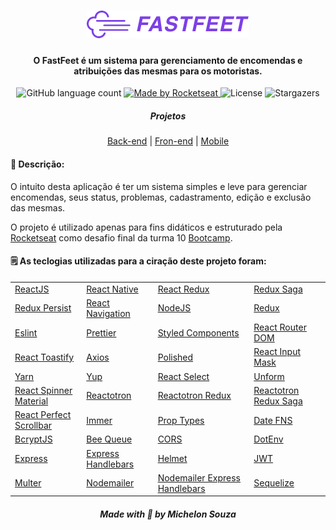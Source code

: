 <h1 align="center">
  <img src="/.github/logo.png" alt="FastFeet" />
</h1>

<h4 align="center">
  O FastFeet é um sistema para gerenciamento de encomendas e atribuições das mesmas para os motoristas.
</h4>

<p align="center">
  <img alt="GitHub language count" src="https://img.shields.io/github/languages/count/michelonsouza/bootcamp-10-desafio-final?color=%237d40e7">

  <a href="https://github.com/michelonsouza">
    <img alt="Made by Rocketseat" src="https://img.shields.io/badge/made%20by-Michelon Souza-%237d40e7">
  </a>

  <img alt="License" src="https://img.shields.io/badge/license-MIT-%237d40e7">

  <img alt="Stargazers" src="https://img.shields.io/github/stars/michelonsouza/bootcamp-10-desafio-final?style=social">
</p>

<h5 align="center">Projetos</h5>
<p align="center">
  <a href="/backend#readme">Back-end</a>&nbsp;|&nbsp;<a href="/web#readme">Fron-end</a>&nbsp;|&nbsp;<a href="/mobile#readme">Mobile</a>
</p>

<h4>📝 Descrição:</h4>

<p>
  O intuito desta aplicação é ter um sistema simples e leve para gerenciar encomendas, seus status, problemas,        cadastramento, edição e exclusão das mesmas.
</p>
<p>
  O projeto é utilizado apenas para fins didáticos e estruturado pela <a href="https://rocketseat.com.br">Rocketseat</a> como desafio final da turma 10 <a href="https://rocketseat.com.br/bootcamp">Bootcamp</a>.
</p>

<h4>🗒️ As teclogias utilizadas para a ciração deste projeto foram:</h4>

<table width="100%" style="width: 100%;">
  <tr>
    <td><a target="blank" rel="noopener noreferrer" href="https://reactjs.org/">ReactJS</a></td>
    <td><a target="blank" rel="noopener noreferrer" href="https://reactnative.dev/">React Native</a></td>
    <td><a target="blank" rel="noopener noreferrer" href="https://react-redux.js.org/">React Redux</a></td>
    <td><a target="blank" rel="noopener noreferrer" href="https://redux-saga.js.org/">Redux Saga</a></td>
  </tr>
  <tr>
    <td><a target="blank" rel="noopener noreferrer" href="https://github.com/rt2zz/redux-persist">Redux Persist</a></td>
    <td><a target="blank" rel="noopener noreferrer" href="https://reactnavigation.org/">React Navigation</a></td>
    <td><a target="blank" rel="noopener noreferrer" href="https://nodejs.org/en/">NodeJS</a></td>
    <td><a target="blank" rel="noopener noreferrer" href="https://redux.js.org/">Redux</a></td>
  </tr>
  <tr>
    <td><a target="blank" rel="noopener noreferrer" href="https://eslint.org/">Eslint</a></td>
    <td><a target="blank" rel="noopener noreferrer" href="https://prettier.io/">Prettier</a></td>
    <td><a target="blank" rel="noopener noreferrer" href="https://styled-components.com/">Styled Components</a></td>
    <td><a target="blank" rel="noopener noreferrer" href="https://reacttraining.com/react-router/">React Router DOM</a></td>
  </tr>
  <tr>
    <td><a target="blank" rel="noopener noreferrer" href="https://fkhadra.github.io/react-toastify/">React Toastify</a></td>
    <td><a target="blank" rel="noopener noreferrer" href="https://github.com/axios/axios">Axios</a></td>
    <td><a target="blank" rel="noopener noreferrer" href="https://polished.js.org/">Polished</a></td>
    <td><a target="blank" rel="noopener noreferrer" href="https://github.com/sanniassin/react-input-mask">React Input Mask</a></td>
  </tr>
  <tr>
    <td><a target="blank" rel="noopener noreferrer" href="https://yarnpkg.com/">Yarn</a></td>
    <td><a target="blank" rel="noopener noreferrer" href="https://github.com/jquense/yup">Yup</a></td>
    <td><a target="blank" rel="noopener noreferrer" href="https://react-select.com/">React Select</a></td>
    <td><a target="blank" rel="noopener noreferrer" href="https://unform.dev/">Unform</a></td>
  </tr>
  <tr>
    <td><a target="blank" rel="noopener noreferrer" href="https://github.com/icarus-sullivan/react-spinner-material">React Spinner Material</a></td>
    <td><a target="blank" rel="noopener noreferrer" href="https://github.com/infinitered/reactotron">Reactotron</a></td>
    <td><a target="blank" rel="noopener noreferrer" href="https://github.com/infinitered/reactotron/blob/master/docs/plugin-redux.md">Reactotron Redux</a></td>
    <td><a target="blank" rel="noopener noreferrer" href="https://github.com/infinitered/reactotron/blob/master/docs/plugin-redux-saga.md">Reactotron Redux Saga</a></td>
  </tr>
  <tr>
    <td><a target="blank" rel="noopener noreferrer" href="https://github.com/goldenyz/react-perfect-scrollbar">React Perfect Scrollbar</a></td>
    <td><a target="blank" rel="noopener noreferrer" href="https://immerjs.github.io/immer/docs/introduction">Immer</a></td>
    <td><a target="blank" rel="noopener noreferrer" href="https://pt-br.reactjs.org/docs/typechecking-with-proptypes.html">Prop Types</a></td>
    <td><a target="blank" rel="noopener noreferrer" href="https://date-fns.org/">Date FNS</a></td>
  </tr>
  <tr>
    <td><a target="blank" rel="noopener noreferrer" href="https://github.com/dcodeIO/bcrypt.js">BcryptJS</a></td>
    <td><a target="blank" rel="noopener noreferrer" href="https://github.com/bee-queue/bee-queue">Bee Queue</a></td>
    <td><a target="blank" rel="noopener noreferrer" href="https://github.com/expressjs/cors">CORS</a></td>
    <td><a target="blank" rel="noopener noreferrer" href="https://github.com/motdotla/dotenv">DotEnv</a></td>
  </tr>
  <tr>
    <td><a target="blank" rel="noopener noreferrer" href="https://expressjs.com/">Express</a></td>
    <td><a target="blank" rel="noopener noreferrer" href="https://github.com/ericf/express-handlebars">Express Handlebars</a></td>
    <td><a target="blank" rel="noopener noreferrer" href="https://helmetjs.github.io/">Helmet</a></td>
    <td><a target="blank" rel="noopener noreferrer" href="https://github.com/auth0/node-jsonwebtoken">JWT</a></td>
  </tr>
  <tr>
    <td><a target="blank" rel="noopener noreferrer" href="https://github.com/expressjs/multer">Multer</a></td>
    <td><a target="blank" rel="noopener noreferrer" href="https://nodemailer.com/">Nodemailer</a></td>
    <td><a target="blank" rel="noopener noreferrer" href="https://github.com/yads/nodemailer-express-handlebars">Nodemailer Express Handlebars</a></td>
    <td><a target="blank" rel="noopener noreferrer" href="https://sequelize.org/">Sequelize</a></td>
  </tr>
</table>

<h5 align="center">Made with 🖤 by Michelon Souza</h5>